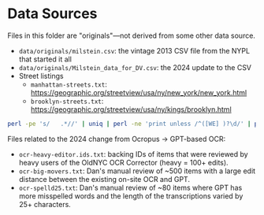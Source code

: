 # Data Sources

Files in this folder are "originals"—not derived from some other data source.

- `data/originals/milstein.csv`: the vintage 2013 CSV file from the NYPL that started it all
- `data/originals/Milstein_data_for_DV.csv`: the 2024 update to the CSV
- Street listings
  - `manhattan-streets.txt`: https://geographic.org/streetview/usa/ny/new_york/new_york.html
  - `brooklyn-streets.txt`: https://geographic.org/streetview/usa/ny/kings/brooklyn.html

```bash
perl -pe 's/   .*//' | uniq | perl -ne 'print unless /^([WE] )?\d/' | perl -ne 'print if /.../'
```

Files related to the 2024 change from Ocropus → GPT-based OCR:

- `ocr-heavy-editor.ids.txt`: backing IDs of items that were reviewed by heavy users of the OldNYC OCR Corrector (heavy = 100+ edits).
- `ocr-big-movers.txt`: Dan's manual review of ~500 items with a large edit distance between the existing on-site OCR and GPT.
- `ocr-spelld25.txt`: Dan's manual review of ~80 items where GPT has more misspelled words and the length of the transcriptions varied by 25+ characters.
